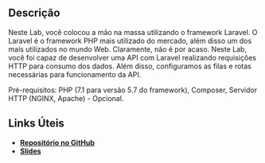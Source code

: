 ## Descrição

Neste Lab, você colocou a mão na massa utilizando o framework Laravel. O Laravel é o framework PHP mais utilizado do mercado, além disso um dos mais utilizados no mundo Web. Claramente, não é por acaso. Neste Lab, você foi capaz de desenvolver uma API com Laravel realizando requisições HTTP para consumo dos dados. Além disso, configuramos as filas e rotas necessárias para funcionamento da API.

Pré-requisitos: PHP (7.1 para versão 5.7 do framework), Composer, Servidor HTTP (NGINX, Apache) - Opcional.

 

## Links Úteis

- [**Repositório no GitHub**](https://github.com/danbonattis/dio-laravel-api)
- **[Slides](https://drive.google.com/drive/u/4/folders/1n7AWl4v6yZgxk8ML9On_ZovHNxE70Z_j)**